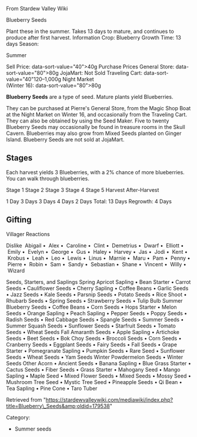From Stardew Valley Wiki

Blueberry Seeds

Plant these in the summer. Takes 13 days to mature, and continues to produce after first harvest. Information Crop: Blueberry Growth Time: 13 days Season:

Summer

Sell Price: data-sort-value="40"&gt;40g Purchase Prices General Store: data-sort-value="80"&gt;80g JojaMart: Not Sold Traveling Cart: data-sort-value="40"120–1,000g Night Market  
(Winter 16): data-sort-value="80"&gt;80g

**Blueberry Seeds** are a type of seed. Mature plants yield Blueberries.

They can be purchased at Pierre's General Store, from the Magic Shop Boat at the Night Market on Winter 16, and occasionally from the Traveling Cart. They can also be obtained by using the Seed Maker. Five to twenty Blueberry Seeds may occasionally be found in treasure rooms in the Skull Cavern. Blueberries may also grow from Mixed Seeds planted on Ginger Island. Blueberry Seeds are not sold at JojaMart.

## Stages

Each harvest yields 3 Blueberries, with a 2% chance of more blueberries. You can walk through blueberries.

Stage 1 Stage 2 Stage 3 Stage 4 Stage 5 Harvest After-Harvest

1 Day 3 Days 3 Days 4 Days 2 Days Total: 13 Days Regrowth: 4 Days

## Gifting

Villager Reactions

Dislike  Abigail •  Alex •  Caroline •  Clint •  Demetrius •  Dwarf •  Elliott •  Emily •  Evelyn •  George •  Gus •  Haley •  Harvey •  Jas •  Jodi •  Kent •  Krobus •  Leah •  Leo •  Lewis •  Linus •  Marnie •  Maru •  Pam •  Penny •  Pierre •  Robin •  Sam •  Sandy •  Sebastian •  Shane •  Vincent •  Willy •  Wizard

Seeds, Starters, and Saplings Spring Apricot Sapling • Bean Starter • Carrot Seeds • Cauliflower Seeds • Cherry Sapling • Coffee Beans • Garlic Seeds • Jazz Seeds • Kale Seeds • Parsnip Seeds • Potato Seeds • Rice Shoot • Rhubarb Seeds • Spring Seeds • Strawberry Seeds • Tulip Bulb Summer Blueberry Seeds • Coffee Beans • Corn Seeds • Hops Starter • Melon Seeds • Orange Sapling • Peach Sapling • Pepper Seeds • Poppy Seeds • Radish Seeds • Red Cabbage Seeds • Spangle Seeds • Summer Seeds • Summer Squash Seeds • Sunflower Seeds • Starfruit Seeds • Tomato Seeds • Wheat Seeds Fall Amaranth Seeds • Apple Sapling • Artichoke Seeds • Beet Seeds • Bok Choy Seeds • Broccoli Seeds • Corn Seeds • Cranberry Seeds • Eggplant Seeds • Fairy Seeds • Fall Seeds • Grape Starter • Pomegranate Sapling • Pumpkin Seeds • Rare Seed • Sunflower Seeds • Wheat Seeds • Yam Seeds Winter Powdermelon Seeds • Winter Seeds Other Acorn • Ancient Seeds • Banana Sapling • Blue Grass Starter • Cactus Seeds • Fiber Seeds • Grass Starter • Mahogany Seed • Mango Sapling • Maple Seed • Mixed Flower Seeds • Mixed Seeds • Mossy Seed • Mushroom Tree Seed • Mystic Tree Seed • Pineapple Seeds • Qi Bean • Tea Sapling • Pine Cone • Taro Tuber

Retrieved from "https://stardewvalleywiki.com/mediawiki/index.php?title=Blueberry\_Seeds&amp;oldid=179538"

Category:

- Summer seeds